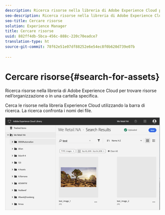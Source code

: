 ```yaml
---
description: Ricerca risorse nella libreria di Adobe Experience Cloud per trovare risorse nell’organizzazione o in una cartella specifica.
seo-description: Ricerca risorse nella libreria di Adobe Experience Cloud per trovare risorse nell’organizzazione o in una cartella specifica.
seo-title: Cercare risorse
solution: Experience Manager
title: Cercare risorse
uuid: 882ff4db-5bca-456c-888c-220c70eadce7
translation-type: ht
source-git-commit: 78f62e51e07df88252e6e54ec8f0b620d739e07b

---
```



# Cercare risorse{#search-for-assets}

Ricerca risorse nella libreria di Adobe Experience Cloud per trovare risorse nell’organizzazione o in una cartella specifica.

Cerca le risorse nella libreria Experience Cloud utilizzando la barra di ricerca. La ricerca confronta i nomi dei file.

![](assets/library_search_filter_results.png)

